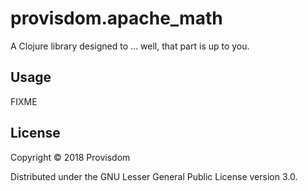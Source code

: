 # provisdom.apache_math

A Clojure library designed to ... well, that part is up to you.

## Usage

FIXME

## License

Copyright © 2018 Provisdom

Distributed under the GNU Lesser General Public License version 3.0.